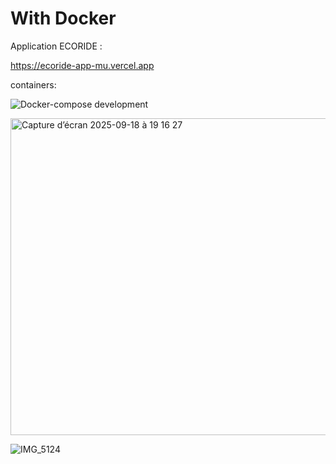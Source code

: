 # With Docker


Application ECORIDE :

https://ecoride-app-mu.vercel.app


containers:


![Docker-compose development](https://github.com/user-attachments/assets/abc03a72-1944-4134-bd1d-cecc5c4c01f5)


<img width="626" height="507" alt="Capture d’écran 2025-09-18 à 19 16 27" src="https://github.com/user-attachments/assets/87ee4b80-eee0-43c0-b601-97c336a4fcb7" />











![IMG_5124](https://github.com/user-attachments/assets/f290a8a3-074a-4082-98d2-926d49f05fa1)









